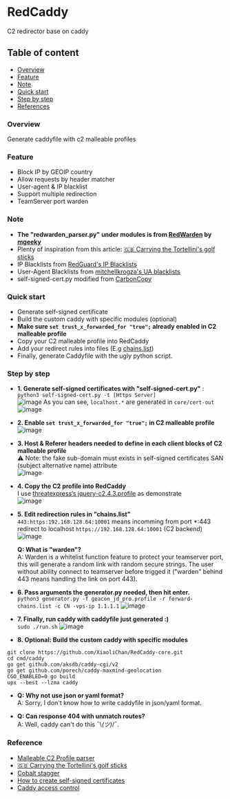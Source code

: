 # RedCaddy
C2 redirector base on caddy

## Table of content
* [Overview](#Overview)
* [Feature](#Feature)
* [Note](#Note)
* [Quick start](#Quick-start)
* [Step by step](#Step-by-step)
* [References](#References)

### Overview
Generate caddyfile with c2 malleable profiles

### Feature
- Block IP by GEOIP country
- Allow requests by header matcher
- User-agent & IP blacklist
- Support multiple redirection
- TeamServer port warden

### Note
- **The "redwarden_parser.py" under modules is from [RedWarden](https://github.com/mgeeky/RedWarden) by [mgeeky](https://github.com/mgeeky)**  
- Plenty of inspiration from this article: [🇬🇧 Carrying the Tortellini's golf sticks](https://aptw.tf/2021/11/25/c2-redirectors-using-caddy.html)  
- IP Blacklists from [RedGuard's IP Blacklists](https://github.com/wikiZ/RedGuard/blob/main/data/banned_ips.go)
- User-Agent Blacklists from [mitchellkrogza's UA blacklists](https://github.com/mitchellkrogza/nginx-ultimate-bad-bot-blocker/blob/master/_generator_lists/bad-user-agents.list)  
- self-signed-cert.py modified from [CarbonCopy](https://github.com/paranoidninja/CarbonCopy) 

### Quick start
- Generate self-signed certificate
- Build the custom caddy with specific modules (optional)
- **Make sure `set trust_x_forwarded_for "true";` already enabled in C2 malleable profile**
- Copy your C2 malleable profile into RedCaddy
- Add your redirect rules into files (E.g [chains.list](https://github.com/XiaoliChan/RedCaddy/blob/main/chains.list))
- Finally, generate Caddyfile with the ugly python script.

### Step by step
- **1. Generate self-signed certificates with "self-signed-cert.py"** :  
`python3 self-signed-cert.py -t [Https Server]`  
![image](https://github.com/XiaoliChan/RedCaddy/assets/30458572/72cec673-3df3-4779-9caa-737c88c76109)
As you can see, `localhost.*` are generated in `core/cert-out`   
![image](https://github.com/XiaoliChan/RedCaddy/assets/30458572/dd7944d5-f09a-4405-aae3-69479c7a2ffa)

- **2. Enable `set trust_x_forwarded_for "true";` in C2 malleable profile**  
![image](https://user-images.githubusercontent.com/30458572/196095882-c60f306c-b11d-4642-af0c-86779200b3d3.png)

- **3. Host & Referer headers needed to define in each client blocks of C2 malleable profile**  
:warning: Note: the fake sub-domain must exists in self-signed certificates SAN (subject alternative name) attribute  
![image](https://user-images.githubusercontent.com/30458572/210927201-d2403730-f731-45be-8d0f-1d3dbdc21be4.png)

- **4. Copy the C2 profile into RedCaddy**  
I use [threatexpress‘s jquery-c2.4.3.profile](https://github.com/threatexpress/malleable-c2/blob/master/jquery-c2.4.3.profile) as demonstrate  
![image](https://user-images.githubusercontent.com/30458572/195805856-bb7e5352-6227-42df-92da-7682511cc7c1.png)

- **5. Edit redirection rules in "chains.list"**  
`443:https:192.168.128.64:10001` means incomming from port *:443 redirect to localhost `https://192.168.128.64:10001` (C2 backend)  
  ![image](https://github.com/XiaoliChan/RedCaddy/assets/30458572/075839e8-22e2-4083-ba64-4b8c0f5969c8)

  **Q: What is "warden"?**  
  A: Warden is a whitelist function feature to protect your teamserver port, this will generate a random link with random secure strings. The user without ability connect to teamserver before trigged it ("warden" behind 443 means handling the link on port 443).

- **6. Pass arguments the generator.py needed, then hit enter.**  
`python3 generator.py -f geacon_jd_pro.profile -r forward-chains.list -c CN -vps-ip 1.1.1.1`
![image](https://github.com/XiaoliChan/RedCaddy/assets/30458572/cb573764-25f1-4962-8a43-ee365404ebba)

- **7. Finally, run caddy with caddyfile just generated :)**  
`sudo ./run.sh`
![image](https://github.com/XiaoliChan/RedCaddy/assets/30458572/2a04987f-957b-46b0-aaf5-725a2c4ea2bc)

- **8. Optional: Build the custom caddy with specific modules**  
```
git clone https://github.com/XiaoliChan/RedCaddy-core.git
cd cmd/caddy
go get github.com/aksdb/caddy-cgi/v2
go get github.com/porech/caddy-maxmind-geolocation
CGO_ENABLED=0 go build
upx --best --lzma caddy
```

- **Q: Why not use json or yaml format?**  
A: Sorry, I don't know how to write caddyfile in json/yaml format.

- **Q: Can response 404 with unmatch routes?**  
A: Well, caddy can't do this ¯\\_(ツ)_/¯.

### Reference
- [Malleable C2 Profile parser](https://github.com/mgeeky/RedWarden/blob/master/plugins/malleable_redirector.py)  
- [🇬🇧 Carrying the Tortellini's golf sticks](https://aptw.tf/2021/11/25/c2-redirectors-using-caddy.html)  
- [Cobalt stagger](https://improsec.com/tech-blog/staging-cobalt-strike-with-mtls-using-caddy)  
- [How to create self-signed certificates](https://gist.github.com/cecilemuller/9492b848eb8fe46d462abeb26656c4f8)  
- [Caddy access control](https://blog.xm.mk/posts/da50/)  
